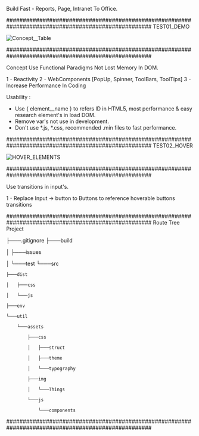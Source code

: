 Build Fast - Reports, Page, Intranet To Office.


####################################################################################################
TEST01_DEMO

![Concept__Table](https://user-images.githubusercontent.com/82796954/137357761-16bab74e-bea2-458f-b640-79098332ddde.png)

####################################################################################################

Concept Use Functional Paradigms Not Lost Memory In DOM.

  1 - Reactivity
  2 - WebComponents [PopUp, Spinner, ToolBars, ToolTips]
  3 - Increase Performance In Coding

Usability :
  * Use { element__name } to refers ID in HTML5, most performance & easy research element's in load DOM.
  * Remove var's not use in development.
  * Don't use *.js, *.css, recommended .min files to fast performance.

####################################################################################################
TEST02_HOVER


![HOVER_ELEMENTS](https://user-images.githubusercontent.com/82796954/137756492-e731443a-786b-4b9e-8844-32de4eec81d5.png)

####################################################################################################

Use transitions in input's.

  1 - Replace Input -> button to Buttons to reference hoverable buttons transitions

####################################################################################################
Route Tree Project

├───.gitignore
├───build

│   ├───issues

│   └───test
└───src
    
    ├───dist
    
    │   ├───css
    
    │   └───js
    
    ├───env
    
    └───util
        
        └───assets
            
            ├───css
            
            │   ├───struct
            
            │   ├───theme
            
            │   └───typography
            
            ├───img
            
            │   └───Things
            
            └───js
                
                └───components
####################################################################################################
